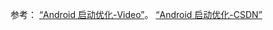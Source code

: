 
参考：
[“Android 启动优化-Video”](https://www.bilibili.com/video/BV1f5411o7oA?p=1&vd_source=45eec29800e171f9bf12f2e27f1ae804)。
[“Android 启动优化-CSDN”](https://blog.csdn.net/rzleilei/article/details/125258457)

